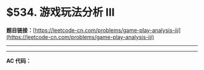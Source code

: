 # $534. 游戏玩法分析 III

**题目链接：**[https://leetcode-cn.com/problems/game-play-analysis-iii](https://leetcode-cn.com/problems/game-play-analysis-iii)

---

<Cards card="leetcode_534_game-play-analysis-iii"></Cards>

---

**AC 代码：**

```java

```
